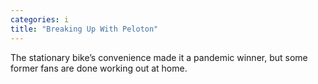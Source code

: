```yaml
---
categories: i
title: "Breaking Up With Peloton"
---
```

The stationary bike’s convenience made it a pandemic winner, but some former fans are done working out at home.
